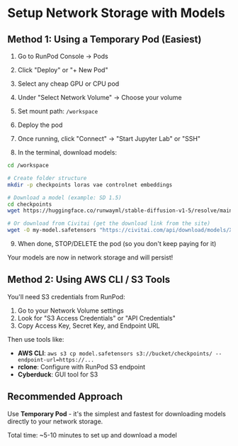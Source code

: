 # Setup Network Storage with Models

## Method 1: Using a Temporary Pod (Easiest)

1. Go to RunPod Console → Pods
2. Click "Deploy" or "+ New Pod"
3. Select any cheap GPU or CPU pod
4. Under "Select Network Volume" → Choose your volume
5. Set mount path: `/workspace`
6. Deploy the pod

7. Once running, click "Connect" → "Start Jupyter Lab" or "SSH"

8. In the terminal, download models:

```bash
cd /workspace

# Create folder structure
mkdir -p checkpoints loras vae controlnet embeddings

# Download a model (example: SD 1.5)
cd checkpoints
wget https://huggingface.co/runwayml/stable-diffusion-v1-5/resolve/main/v1-5-pruned-emaonly.safetensors

# Or download from Civitai (get the download link from the site)
wget -O my-model.safetensors "https://civitai.com/api/download/models/XXXXX"
```

9. When done, STOP/DELETE the pod (so you don't keep paying for it)

Your models are now in network storage and will persist!

## Method 2: Using AWS CLI / S3 Tools

You'll need S3 credentials from RunPod:
1. Go to your Network Volume settings
2. Look for "S3 Access Credentials" or "API Credentials"
3. Copy Access Key, Secret Key, and Endpoint URL

Then use tools like:
- **AWS CLI**: `aws s3 cp model.safetensors s3://bucket/checkpoints/ --endpoint-url=https://...`
- **rclone**: Configure with RunPod S3 endpoint
- **Cyberduck**: GUI tool for S3

## Recommended Approach

Use **Temporary Pod** - it's the simplest and fastest for downloading models directly to your network storage.

Total time: ~5-10 minutes to set up and download a model
